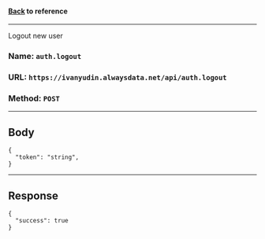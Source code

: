 #### [Back](../auth.md) to reference

---

Logout new user


### Name: `auth.logout`
### URL: `https://ivanyudin.alwaysdata.net/api/auth.logout`
### Method: `POST`
---

## Body
```jsonc
{
  "token": "string",
}
```
---
## Response

```jsonc
{
  "success": true
}
```